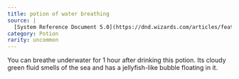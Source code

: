 ```yaml
---
title: potion of water breathing
source: |
  [System Reference Document 5.0](https://dnd.wizards.com/articles/features/systems-reference-document-srd)
category: Potion
rarity: uncommon
---
```


You can breathe underwater for 1 hour after drinking this potion. Its cloudy green fluid smells of the sea and has a jellyfish-like bubble floating in it.
